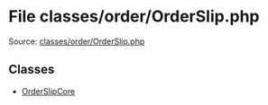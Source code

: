 File classes/order/OrderSlip.php
=========

Source: [classes/order/OrderSlip.php](https://github.com/PrestaShop/PrestaShop/blob/1.5.6.1/classes/order/OrderSlip.php)


Classes
-------

* [OrderSlipCore](class.OrderSlipCore.md)

